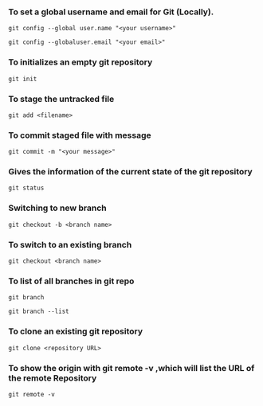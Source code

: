 ### To set a global username and email for Git (Locally).
~~~
git config --global user.name "<your username>"

git config --globaluser.email "<your email>"
~~~
### To initializes an empty git repository
~~~
git init
~~~
### To stage the untracked file
~~~
git add <filename>
~~~
### To commit staged file with message
~~~
git commit -m "<your message>"
~~~
### Gives the information of the current state of the git repository
~~~
git status
~~~

### Switching to new branch 
~~~
git checkout -b <branch name>
~~~
###  To switch to an existing branch 
~~~
git checkout <branch name>
~~~
### To list of all branches in git repo
~~~
git branch

git branch --list
~~~
### To clone an existing git repository 
~~~
git clone <repository URL>
~~~
### To show the origin with git remote -v ,which will list the URL of the remote Repository
~~~
git remote -v
~~~

